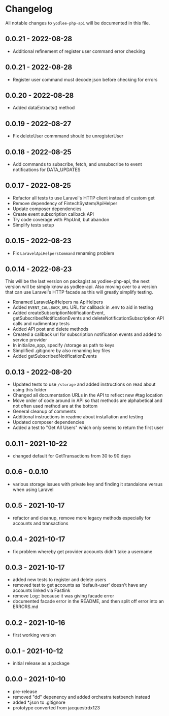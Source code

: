 # Changelog

All notable changes to `yodlee-php-api` will be documented in this file.

## 0.0.21 - 2022-08-28

- Additional refinement of register user command error checking

## 0.0.21 - 2022-08-28

- Register user command must decode json before checking for errors

## 0.0.20 - 2022-08-28

- Added dataExtracts() method

## 0.0.19 - 2022-08-27

- Fix deleteUser commmand should be unregisterUser

## 0.0.18 - 2022-08-25

- Add commands to subscribe, fetch, and unsubscribe to event notifications for DATA_UPDATES

## 0.0.17 - 2022-08-25

- Refactor all tests to use Laravel's HTTP client instead of custom get
- Remove dependency of FintechSystem/ApiHelper
- Update composer dependencies
- Create event subscription callback API
- Try code coverage with PhpUnit, but abandon
- Simplify tests setup

## 0.0.15 - 2022-08-23

- Fix `LaravelApiHelpersCommand` renaming problem

## 0.0.14 - 2022-08-23

This will be the last version on packagist as yodlee-php-api, the next version will be simply know as yodlee-api. Also moving over to a version that can use Laravel's HTTP facade as this will greatly simplify testing.

- Renamed LaravelApiHelpers na ApiHelpers
- Added `EVENT_CALLBACK_URL` URL for callback in .env to aid in testing
- Added createSubscriptionNotificationEvent, getSubscribedNotificationEvents and deleteNotificationSubscription API calls and rudimentary tests
- Added API post and delete methods
- Created a callback url for subscription notification events and added to service provider
- In initialize_app, specify /storage as path to keys
- Simplified .gitignore by also renaming key files
- Added getSubscribedNotificationEvents

## 0.0.13 - 2022-08-20

- Updated tests to use `/storage` and added instructions on read about using this folder
- Changed all documentation URLs in the API to reflect new #tag location
- Move order of code around in API so that methods are alphabetical and not often used method are at the bottom
- General cleanup of comments
- Additional instructions in readme about installation and testing
- Updated composer dependencies
- Added a test to "Get All Users" which only seems to return the first user

## 0.0.11 - 2021-10-22

- changed default for GetTransactions from 30 to 90 days

## 0.0.6 - 0.0.10

- various storage issues with private key and finding it standalone versus when using Laravel

## 0.0.5 - 2021-10-17

- refactor and cleanup, remove more legacy methods especially for accounts and transactions

## 0.0.4 - 2021-10-17

- fix problem whereby get provider accounts didn't take a username

## 0.0.3 - 2021-10-17

- added new tests to register and delete users
- removed test to get accounts as 'default-user' doesn't have any accounts linked via Fastlink
- remove Log:: because it was giving facade error
- documented facade error in the README, and then split off error into an ERRORS.md

## 0.0.2 - 2021-10-16

- first working version

## 0.0.1 - 2021-10-12

- initial release as a package

## 0.0.0 - 2021-10-10

- pre-release
- removed "dd" depenency and added orchestra testbench instead
- added *.json to .gitignore
- prototype converted from jacquestrdx123
